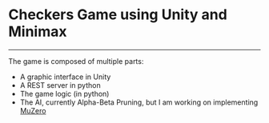 # Checkers Game using Unity and Minimax

---

The game is composed of multiple parts:  
  - A graphic interface in Unity  
  - A REST server in python  
  - The game logic (in python)  
  - The AI, currently Alpha-Beta Pruning, but I am working on implementing [MuZero](https://github.com/werner-duvaud/muzero-general)  
  
